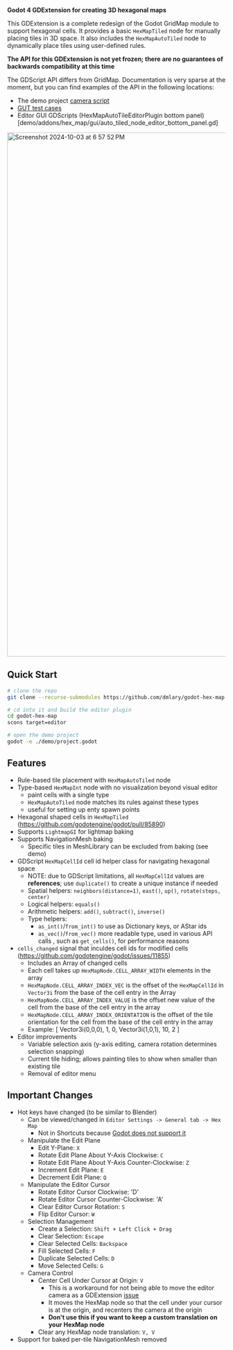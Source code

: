**Godot 4 GDExtension for creating 3D hexagonal maps**

This GDExtension is a complete redesign of the Godot GridMap module to support
hexagonal cells.  It provides a basic `HexMapTiled` node for manually placing
tiles in 3D space.
It also includes the `HexMapAutoTiled` node to dynamically place tiles
using user-defined rules.

**The API for this GDExtension is not yet frozen; there are no guarantees of
  backwards compatibility at this time**

The GDScript API differs from GridMap.  Documentation is very sparse at the
moment, but you can find examples of the API in the following locations:
* The demo project [camera script](demo/RayPickerCamera/ray_picker_camera.gd)
* [GUT test cases](demo/test/)
* Editor GUI GDScripts (HexMapAutoTileEditorPlugin bottom panel)[demo/addons/hex_map/gui/auto_tiled_node_editor_bottom_panel.gd]

<img width="1209" alt="Screenshot 2024-10-03 at 6 57 52 PM" src="https://github.com/user-attachments/assets/ddaff96a-e153-496e-912e-a19db70eff58">

## Quick Start

```sh
# clone the repo
git clone --recurse-submodules https://github.com/dmlary/godot-hex-map

# cd into it and build the editor plugin
cd godot-hex-map
scons target=editor

# open the demo project
godot -e ./demo/project.godot
```

## Features
* Rule-based tile placement with `HexMapAutoTiled` node
* Type-based `HexMapInt` node with no visualization beyond visual editor
    * paint cells with a single type
    * `HexMapAutoTiled` node matches its rules against these types
    * useful for setting up enty spawn points
* Hexagonal shaped cells in `HexMapTiled` (https://github.com/godotengine/godot/pull/85890)
* Supports `LightmapGI` for lightmap baking
* Supports NavigationMesh baking
    * Specific tiles in MeshLibrary can be excluded from baking (see demo)
* GDScript `HexMapCellId` cell id helper class for navigating hexagonal space
    * NOTE: due to GDScript limitations, all `HexMapCellId` values are
        **references**; use `duplicate()` to create a unique instance if needed
    * Spatial helpers: `neighbors(distance=1)`, `east()`, `up()`,
        `rotate(steps, center)`
    * Logical helpers: `equals()`
    * Arithmetic helpers: `add()`, `subtract()`, `inverse()`
    * Type helpers:
        * `as_int()`/`from_int()` to use as Dictionary keys, or AStar ids
        * `as_vec()`/`from_vec()` more readable type, used in various API calls
          , such as `get_cells()`, for performance reasons
* `cells_changed` signal that inculdes cell ids for modified cells (https://github.com/godotengine/godot/issues/11855)
    * Includes an Array of changed cells
    * Each cell takes up `HexMapNode.CELL_ARRAY_WIDTH` elements in the array
    * `HexMapNode.CELL_ARRAY_INDEX_VEC` is the offset of the `HexMapCellId` in
      `Vector3i` from the base of the cell entry in the Array
    * `HexMapNode.CELL_ARRAY_INDEX_VALUE` is the offset new value of the cell
      from the base of the cell entry in the array
    * `HexMapNode.CELL_ARRAY_INDEX_ORIENTATION` is the offset of the tile
      orientation for the cell
      from the base of the cell entry in the array
    * Example: [ Vector3i(0,0,0), 1, 0, Vector3i(1,0,1), 10, 2 ]
* Editor improvements
    * Variable selection axis (y-axis editing, camera rotation determines selection snapping)
    * Current tile hiding; allows painting tiles to show when smaller than existing tile
    * Removal of editor menu

## Important Changes
* Hot keys have changed (to be similar to Blender)
    * Can be viewed/changed in `Editor Settings -> General tab -> Hex Map`
        * Not in Shortcuts because [Godot does not support it](https://github.com/godotengine/godot-proposals/issues/2024)
    * Manipulate the Edit Plane
        * Edit Y-Plane: `X`
        * Rotate Edit Plane About Y-Axis Clockwise: `C`
        * Rotate Edit Plane About Y-Axis Counter-Clockwise: `Z`
        * Increment Edit Plane: `E`
        * Decrement Edit Plane: `Q`
    * Manipulate the Editor Cursor
        * Rotate Editor Cursor Clockwise: 'D'
        * Rotate Editor Cursor Counter-Clockwise: 'A'
        * Clear Editor Cursor Rotation: `S`
        * Flip Editor Cursor: `W`
    * Selection Management
        * Create a Selection: `Shift + Left Click + Drag`
        * Clear Selection: `Escape`
        * Clear Selected Cells: `Backspace`
        * Fill Selected Cells: `F`
        * Duplicate Selected Cells: `D`
        * Move Selected Cells: `G`
    * Camera Control
        * Center Cell Under Cursor at Origin: `V`
            * This is a workaround for not being able to move the editor camera
              as a GDExtension [issue](https://github.com/godotengine/godot-proposals/issues/12112)
            * It moves the HexMap node so that the cell under your cursor is at
              the origin, and recenters the camera at the origin
            * **Don't use this if you want to keep a custom translation on your
                HexMap node**
        * Clear any HexMap node translation: `V, V`
* Support for baked per-tile NavigationMesh removed
